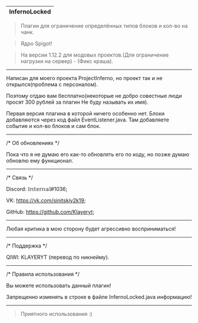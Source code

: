 |InfernoLocked|
|-------------|

> Плагин для ограничение определённых типов блоков и кол-во на чанк.

> Ядро Spigot!

> На версии 1.12.2 для модовых проектов.(Для ограничение нагрузки на сервер) - (Фикс краша).

------------------------------------------------------------------------------------------------------------------

Написан для моего проекта ProjectInferno, но проект так и не открылся(проблема с персоналом).

Поэтому отдаю вам бесплатно(некоторые не добро совестные люди просят 300 рублей за плагин Не буду называть их имя).

Первая версия плагина в которой ничего особенно нет. Блоки добавляются через код файл EventListener.java. Там добавляете событие и кол-во блоков и сам блок.

------------------------------------------------------------------------------------------------------------------------------------------------------------

/* Об обновлениях */

Пока что я не думаю его как-то обновлять его по коду, но позже думаю обновлю ему функционал.

----------------------------------------------------------------------------------------------------------

/* Связь */

Discord: 𝕀𝕟𝕥𝕖𝕣𝕟𝕒𝕝#1036;

VK: https://vk.com/sinitskiy2k19;

GitHub: https://github.com/Klayeryt;

----------------------------------------------------------------------------------------------------------

Любая критика в мою сторону будет агрессивно восприниматься!

----------------------------------------------------------------------------------------------------------

/* Поддержка */

QIWI: KLAYERYT (перевод по никнейму).

-----------------------------------------------------------------------------------------------------

/* Правила использования */

Вы можете использовать данный плагин!

Запрещенно изменять в строке в файле InfernoLocked.java информацию!

----------------------------------------------------------------------------------------------------

> Приятного использования :)
